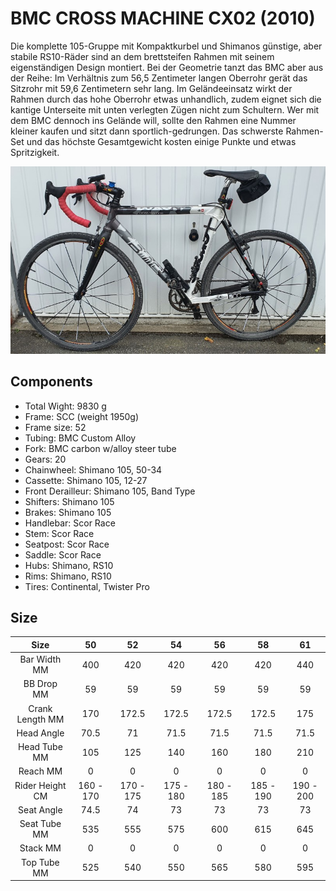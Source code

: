 # BMC CROSS MACHINE CX02 (2010)

Die komplette 105-Gruppe mit Kompaktkurbel und Shimanos günstige, aber stabile RS10-Räder sind an dem brettsteifen Rahmen mit seinem eigenständigen Design montiert. Bei der Geometrie tanzt das BMC aber aus der Reihe: Im Verhältnis zum 56,5 Zentimeter langen Oberrohr gerät das Sitzrohr mit 59,6 Zentimetern sehr lang. Im Geländeeinsatz wirkt der Rahmen durch das hohe Oberrohr etwas unhandlich, zudem eignet sich die kantige Unterseite mit unten verlegten Zügen nicht zum Schultern. Wer mit dem BMC dennoch ins Gelände will, sollte den Rahmen eine Nummer kleiner kaufen und sitzt dann sportlich-gedrungen. Das schwerste Rahmen-Set und das höchste Gesamtgewicht kosten einige Punkte und etwas Spritzigkeit.

![bmc_cx02](_bmc_cx02.jpg)

## Components

- Total Wight: 9830 g
- Frame: SCC (weight 1950g)
- Frame size: 52
- Tubing: BMC Custom Alloy
- Fork: BMC carbon w/alloy steer tube
- Gears: 20
- Chainwheel: Shimano 105, 50-34
- Cassette: Shimano 105, 12-27
- Front Derailleur: Shimano 105, Band Type
- Shifters: Shimano 105
- Brakes: Shimano 105
- Handlebar: Scor Race
- Stem: Scor Race
- Seatpost: Scor Race
- Saddle: Scor Race
- Hubs: Shimano, RS10
- Rims: Shimano, RS10
- Tires: Continental, Twister Pro

## Size

|        Size       |     50    |     52    |     54    |     56    |     58    |     61    |
|:-----------------:|:---------:|:---------:|:---------:|:---------:|:---------:|:---------:|
| Bar   Width MM    | 400       | 420       | 420       | 420       | 420       | 440       |
| BB Drop   MM      | 59        | 59        | 59        | 59        | 59        | 59        |
| Crank   Length MM | 170       | 172.5     | 172.5     | 172.5     | 172.5     | 175       |
| Head   Angle      | 70.5      | 71        | 71.5      | 71.5      | 71.5      | 71.5      |
| Head   Tube MM    | 105       | 125       | 140       | 160       | 180       | 210       |
| Reach MM          | 0         | 0         | 0         | 0         | 0         | 0         |
| Rider   Height CM | 160 - 170 | 170 - 175 | 175 - 180 | 180 - 185 | 185 - 190 | 190 - 200 |
| Seat   Angle      | 74.5      | 74        | 73        | 73        | 73        | 73        |
| Seat   Tube MM    | 535       | 555       | 575       | 600       | 615       | 645       |
| Stack MM          | 0         | 0         | 0         | 0         | 0         | 0         |
| Top Tube   MM     | 525       | 540       | 550       | 565       | 580       | 595       |
